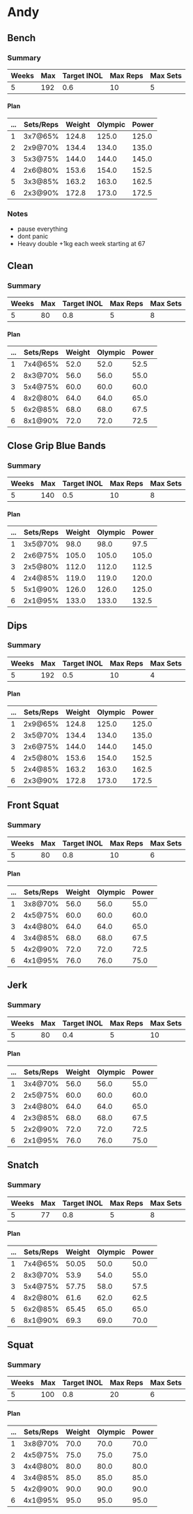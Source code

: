 # Andy

## Bench

### Summary

Weeks | Max | Target INOL | Max Reps | Max Sets
--- | --- | --- | --- | ---
5 | 192 | 0.6 | 10 | 5

#### Plan

 ... | Sets/Reps | Weight | Olympic | Power
--- | --- | --- | --- | ---
1 | 3x7@65% | 124.8 | 125.0 | 125.0
2 | 2x9@70% | 134.4 | 134.0 | 135.0
3 | 5x3@75% | 144.0 | 144.0 | 145.0
4 | 2x6@80% | 153.6 | 154.0 | 152.5
5 | 3x3@85% | 163.2 | 163.0 | 162.5
6 | 2x3@90% | 172.8 | 173.0 | 172.5

### Notes

- pause everything
- dont panic
- Heavy double +1kg each week starting at 67

## Clean

### Summary

Weeks | Max | Target INOL | Max Reps | Max Sets
--- | --- | --- | --- | ---
5 | 80 | 0.8 | 5 | 8

#### Plan

 ... | Sets/Reps | Weight | Olympic | Power
--- | --- | --- | --- | ---
1 | 7x4@65% | 52.0 | 52.0 | 52.5
2 | 8x3@70% | 56.0 | 56.0 | 55.0
3 | 5x4@75% | 60.0 | 60.0 | 60.0
4 | 8x2@80% | 64.0 | 64.0 | 65.0
5 | 6x2@85% | 68.0 | 68.0 | 67.5
6 | 8x1@90% | 72.0 | 72.0 | 72.5

## Close Grip Blue Bands

### Summary

Weeks | Max | Target INOL | Max Reps | Max Sets
--- | --- | --- | --- | ---
5 | 140 | 0.5 | 10 | 8

#### Plan

 ... | Sets/Reps | Weight | Olympic | Power
--- | --- | --- | --- | ---
1 | 3x5@70% | 98.0 | 98.0 | 97.5
2 | 2x6@75% | 105.0 | 105.0 | 105.0
3 | 2x5@80% | 112.0 | 112.0 | 112.5
4 | 2x4@85% | 119.0 | 119.0 | 120.0
5 | 5x1@90% | 126.0 | 126.0 | 125.0
6 | 2x1@95% | 133.0 | 133.0 | 132.5

## Dips

### Summary

Weeks | Max | Target INOL | Max Reps | Max Sets
--- | --- | --- | --- | ---
5 | 192 | 0.5 | 10 | 4

#### Plan

 ... | Sets/Reps | Weight | Olympic | Power
--- | --- | --- | --- | ---
1 | 2x9@65% | 124.8 | 125.0 | 125.0
2 | 3x5@70% | 134.4 | 134.0 | 135.0
3 | 2x6@75% | 144.0 | 144.0 | 145.0
4 | 2x5@80% | 153.6 | 154.0 | 152.5
5 | 2x4@85% | 163.2 | 163.0 | 162.5
6 | 2x3@90% | 172.8 | 173.0 | 172.5

## Front Squat

### Summary

Weeks | Max | Target INOL | Max Reps | Max Sets
--- | --- | --- | --- | ---
5 | 80 | 0.8 | 10 | 6

#### Plan

 ... | Sets/Reps | Weight | Olympic | Power
--- | --- | --- | --- | ---
1 | 3x8@70% | 56.0 | 56.0 | 55.0
2 | 4x5@75% | 60.0 | 60.0 | 60.0
3 | 4x4@80% | 64.0 | 64.0 | 65.0
4 | 3x4@85% | 68.0 | 68.0 | 67.5
5 | 4x2@90% | 72.0 | 72.0 | 72.5
6 | 4x1@95% | 76.0 | 76.0 | 75.0

## Jerk

### Summary

Weeks | Max | Target INOL | Max Reps | Max Sets
--- | --- | --- | --- | ---
5 | 80 | 0.4 | 5 | 10

#### Plan

 ... | Sets/Reps | Weight | Olympic | Power
--- | --- | --- | --- | ---
1 | 3x4@70% | 56.0 | 56.0 | 55.0
2 | 2x5@75% | 60.0 | 60.0 | 60.0
3 | 2x4@80% | 64.0 | 64.0 | 65.0
4 | 2x3@85% | 68.0 | 68.0 | 67.5
5 | 2x2@90% | 72.0 | 72.0 | 72.5
6 | 2x1@95% | 76.0 | 76.0 | 75.0

## Snatch

### Summary

Weeks | Max | Target INOL | Max Reps | Max Sets
--- | --- | --- | --- | ---
5 | 77 | 0.8 | 5 | 8

#### Plan

 ... | Sets/Reps | Weight | Olympic | Power
--- | --- | --- | --- | ---
1 | 7x4@65% | 50.05 | 50.0 | 50.0
2 | 8x3@70% | 53.9 | 54.0 | 55.0
3 | 5x4@75% | 57.75 | 58.0 | 57.5
4 | 8x2@80% | 61.6 | 62.0 | 62.5
5 | 6x2@85% | 65.45 | 65.0 | 65.0
6 | 8x1@90% | 69.3 | 69.0 | 70.0

## Squat

### Summary

Weeks | Max | Target INOL | Max Reps | Max Sets
--- | --- | --- | --- | ---
5 | 100 | 0.8 | 20 | 6

#### Plan

 ... | Sets/Reps | Weight | Olympic | Power
--- | --- | --- | --- | ---
1 | 3x8@70% | 70.0 | 70.0 | 70.0
2 | 4x5@75% | 75.0 | 75.0 | 75.0
3 | 4x4@80% | 80.0 | 80.0 | 80.0
4 | 3x4@85% | 85.0 | 85.0 | 85.0
5 | 4x2@90% | 90.0 | 90.0 | 90.0
6 | 4x1@95% | 95.0 | 95.0 | 95.0

